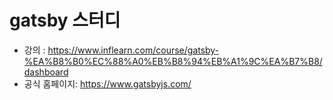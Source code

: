 # gatsby 스터디

- 강의 : https://www.inflearn.com/course/gatsby-%EA%B8%B0%EC%88%A0%EB%B8%94%EB%A1%9C%EA%B7%B8/dashboard
- 공식 홈페이지: https://www.gatsbyjs.com/ 
